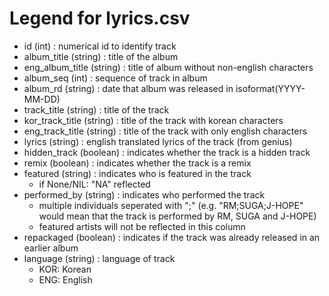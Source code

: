 # Legend for lyrics.csv

* id (int) : numerical id to identify track
* album_title (string) : title of the album
* eng_album_title (string) : title of album without non-english characters
* album_seq (int) : sequence of track in album
* album_rd (string) : date that album was released in isoformat(YYYY-MM-DD)
* track_title (string) : title of the track
* kor_track_title (string) : title of the track with korean characters
* eng_track_title (string) : title of the track with only english characters
* lyrics (string) : english translated lyrics of the track (from genius)
* hidden_track (boolean) : indicates whether the track is a hidden track
* remix (boolean) : indicates whether the track is a remix
* featured (string) : indicates who is featured in the track
    * if None/NIL: "NA" reflected
* performed_by (string) : indicates who performed the track
    * multiple individuals seperated with ";" (e.g. "RM;SUGA;J-HOPE" would mean that the track is performed by RM, SUGA and J-HOPE)
    * featured artists will not be reflected in this column
* repackaged (boolean) : indicates if the track was already released in an earlier album
* language (string) : language of track
    * KOR: Korean
    * ENG: English
